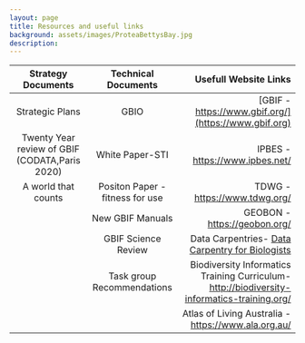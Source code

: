 ```yaml
---
layout: page
title: Resources and useful links
background: assets/images/ProteaBettysBay.jpg
description: 
---
```


| Strategy Documents| Technical Documents|Usefull Website Links|
| :----------------: | :------: | ------------------------: |
| Strategic Plans|GBIO|[GBIF - https://www.gbif.org/](https://www.gbif.org)|
|Twenty Year review of GBIF (CODATA,Paris 2020)|White Paper-STI|IPBES - https://www.ipbes.net/|
|A world that counts|Positon Paper - fitness for use|TDWG - https://www.tdwg.org/|
||New GBIF Manuals |GEOBON - https://geobon.org/|                                                      
||GBIF Science Review|Data Carpentries- <ins>Data Carpentry for Biologists</ins>|||
||Task group Recommendations|Biodiversity Informatics Training Curriculum-<ins>http://biodiversity-informatics-training.org/</ins>|                                                  |||iNaturalist - https://www.inaturalist.org/| 
|||Atlas of Living Australia - https://www.ala.org.au/|


                                                                                                   


